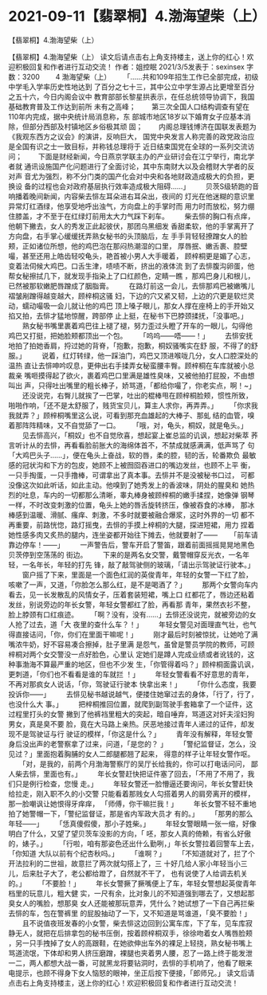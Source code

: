 # 2021-09-11【翡翠桐】4.渤海望柴（上）



【翡翠桐】4.渤海望柴（上）



【翡翠桐】4.渤海望柴（上）
 读文后请点击右上角支持楼主，送上你的红心！欢迎积极回复和作者进行互动交流！
 作者：姐控眠 2021/3/5发表于：sexinsex 字数：3200
 　　4 渤海望柴（上）
 　　「……共和109年招生工作已全部完成，初级中学毛入学率历史性地达到 了百分之七十三，其中公立中学生源占比更增至百分之五十六，今日内阁会议中 教育部部长黎星拱表示，在任总统领导协调下，我国基础教育普及工作达到前所 未有之高峰；
 　　第三次全国人口结构调查有望在110年内完成，据中央统计局消息称，东 部城市地区18岁以下婚育女子应基本消除，但部分西部及村镇地区乡俗极其顽 固；
 　　内阁总理钱博济在国联发表题为《我观东西方之议会》的演讲，反响巨大， 国党中央发言人称完善的政党政治应是全国有识之士一致目标，并称钱总理将于 近日结束国党在全球的一系列交流访问；
 　　下面是财经新闻，今日燕京学联主办的产业研讨会在江宁举行，南北学者就 通讯设施国产化问题进行了全面讨论，其中东南财大以及会稽财大学者的反对声 音尤为强烈，称不分门类的国产化会对中央和各地财政造成极大的负担，更换设 备的过程也会对政府基层执行效率造成极大阻碍……」
 　　贝茨S级轿跑的音响播着晚间新闻，内容柴去悱左耳朵进右耳朵出，夜间的 灯光在他迷糊的意识里异常灯红酒绿，他享受地呼出浊气，方向盘上的手掌时而 用力时而放松，努力绷住膝盖，才不至于在红绿灯前用太大力气踩下刹车。
 　　柴去悱的胸口有点痒，他朝下撇去，女人的秀发正此起彼伏，那团乌黑细发 香甜柔软，他的手掌离开了方向盘，右手掌心缓缓抚弄熟女秘书的头顶脑后，左 手手背轻轻撩蹭女人的脸颊，正如诸位所想，他的鸡巴泡在那闷热潮湿的口里， 厚唇抿、嫩舌裹、腔壁嘬，甚至还用上皓齿轻咬龟头，艳首被小男人大手暖着， 顾梓桐更是媚了心志，变着法伺候大鸡巴。口舌生津，啧啧不断，挤出的液体流 到了去悱腹沟卵蛋，他帮女秘擦拭几下，就发现手指染上了口红颜色，定睛一瞧 ，那鸡巴身儿和根儿，已然被那软嫩肥唇蹭成了胭脂膏。
 　　在路灯前这一会儿，去悱那鸡巴被嫩嘴儿褶皱剐蹭得越变越大，顾梓桐这骚 妇，下边的穴又紧又韧，上边的穴更是软烂灵动，蠕动嘬吸一会儿就让他的鸡巴 顶上嗓子眼儿，那女人撑在座椅上的手开始又掐又拍，去悱才猛地惊醒，跨部停 止上挺，在秘书下巴脖颈揉抚，「没事吧。」
 　　熟女秘书嘴里裹着鸡巴往上褪了褪，努力歪过头瞪了开车的一眼儿，勾得他 鸡巴又打挺，把她脸颊都顶出一个包。
 　　「呜呜——唔——！」
 　　去悱安抚地拍了拍她香肩，捋过她的背脊，「抱歉，抱歉，桐奴骚嘴实在舒 服，不得了的舒服。」
 　　说着，红灯转绿，他一踩油门，鸡巴又顶进喉咙几分，女人口腔深处的温热 直让去悱呻吟叹息，更伸出右手揉弄女秘蛮腰丰臀。顾梓桐在车库就被小总裁亲 嘴咂摸得起了欲火，裹着鸡巴口里满是雄性臭味，又被他拍打屁股，不由想叫出 声，只得吐出嘴里的粗长棒子，娇骂道，「都给你嘬了，你老实点，啊！~」
 　　还没说完，右臀儿就挨了一巴掌，吐出的棍棒甩在顾梓桐脸颊，惯性所致， 啪啪作响，「还不是太舒服了，贱货宝贝儿，算主人求你，再弄弄。」
 　　「你求我我就弄？」顾梓桐嘴里这么说，可看到那充血雄起的大棒子、那虬 结的血管，嗅着那阵阵精味，又不自觉舔了一口。
 　　「哦，对，龟头，桐奴，就是龟头。」
 　　见去悱高兴，「桐奴」也不自觉欣喜，想起宴上崔总监的讥讽，想起对柴萃 荞言听计从的去悱，再看看脸前胀大的海绵体首不，不禁成就感满满，低声骂了 句「大鸡巴头子……」，便在龟头上奋战，软的唇，柔的腔，韧的舌，轮番欺负 最敏感的冠状沟和下方的包皮，她顾不上被囫囵吞进口的嘴边发丝，也顾不上平 衡，一只手掏蛋，一只手撸棒，可谓拿出了真本事。去悱并不是没被秘书口过， 可都没像这次如此听话，如此主动。他嗅到了她秀发上的香波味，阴处的腥臭和 她热烈的吐息，车内的一切都那么清晰，睾丸棒身被顾梓桐的嫩手揉捏，她像弹 钢琴一样，不时改变刺激的位置，龟头上她的唇舌旋转挤压，像被吞食的冰棒， 那冰棒感到温暖、滑腻、瘙痒、刺激，不多时就要被融合爆浆，这时外界的一切 都不再重要，前路恍惚，路灯摇曳，去悱的手摸上梓桐的大腿，探进短裙，用力 捏着她性感多肉又炙热的腿内，连坐姿都开始往下摊去，他就要射了——
 　　「前车请靠边停车！——」
 　　一声警告后，警车开启了警笛，跟着前面摇摇晃晃地黑色贝茨停到空荡荡的 街边。
 　　下来的是两名女交警，戴警帽穿反光衣，一名年轻，一名年长，年轻的打先 锋，敲了敲驾驶侧的玻璃，「请出示驾驶证行驶本。」
 　　窗户摇了下来，里面是一个面色红润的英俊青年，年轻的女警一下红了脸， 咳嗽了一声，又道，「你脸怎么那么红，是不是喝酒了？」
 　　那两个女警向车内看去，见一长发散乱的风情女子，压着套装短裙，嘴上口 红都花了，唇边还粘着发丝，别说旁边的年长女警，年轻女警都红了脸，再看那 青年，果然衣衫不整，脸上脖颈有口红痕迹。
 　　「啊？没有，没有……」去悱还没说完，就被旁边的女人抢了过去，道「大 夜里的查什么车？！」
 　　年轻女警见对面理直气壮，也气得直接诘问，「你，你们在里面干嘛呢！」
 　　刚才最后时刻被惊扰，让她呛了满嘴浓牛奶，好不容易凑合擦掉，肚子里满 是怨气，虽曾是警员学院的教师，可顾梓桐对两个女交警没一点好脸色，心里认 定她们是蹲人完成业绩或者讹钱的，这种事渤海不算最严重的地区，但也不少发 生，「你管得着吗？」顾梓桐面露讥讽，更刺道，「你们也不看看是谁的车就拦 ！」
 　　年轻女警看看不好意思的青年，不再对那疯女人说话，「你，驾驶证行驶本 快拿出来！」
 　　「你什么态度，我要投诉你——」
 　　去悱见秘书越说越气，便搂住她窜过去的身体，「行了，行了，也没什么大 事。」
 　　把梓桐推回位置，就爬到副驾驶手套箱拿了一个证件，这过程里打头的女警 撇到了他裤裆里粗大的突起，暗自唾弃，骂道这对奸夫淫妇狗男女，真是臭不要 脸，竟在大马路上亲热。厌恶地接过青年人递过的证件，却发现不是驾驶证与行 驶证的模样，「你这是什么？」
 　　青年没有解释，年轻女警身后没出声的老警察拿了过来，问道，「是您的？ 」
 　　「警纪监督证，怎么，没见过？」里面抱着胸脯的女人二郎腿都翘了起来， 得意的样子让年轻女警作呕。
 　　「对，是我的，前两个月渤海警察厅的吴厅长给我的，你可以打电话问问， 鄙人柴去悱，里面也有。」
 　　年长女警赶快把证件塞了回去，「不用了不用了，我们只是例行检查，您慢 走。」
 　　年轻女警还一脸懵逼还要询问，年长女警赶快给拉走，刚入职不久的小交警 只能看着那贱女人勾搭着男人的肩旁离开的模样，那一脸嘲讽让她恨得牙痒痒， 「师傅，你干嘛拦我！」
 　　年长女警不轻不重地拍了她警帽一下，「警纪监督证，那是省内军政大员才 有的。」
 　　「那男的那么年轻——」
 　　「恁真傻假傻，那小子姓柴。」
 　　年轻女警眼睛一张一缩，好像明白了什么，又望了望贝茨车没影的方向，「 呸，那女人真的倚赖，有省么好傲的，婊子。」
 　　「行啦，咱有那姿色还出什么勤咧，」年长女警拉着回警车上去，「你知道 大队以前有个纪杏秋吗。」
 　　「谁啊？」
 　　「不知道就对了，拦了个开法拉利的二世祖，故意拦了两次就勾搭上了，三 十好几给人家小年轻当小三儿，后来肚子大了，老公都给蹬了，自然就不干了， 也有说使了人给调去机关的。」
 　　「不要脸！」
 　　年长女警撅了撅嘴便上了车，年轻女警想起英俊青年档里的玩意儿，粗大健 实，一尺有余，比对象儿的不知道强到哪去了，又想起那臭女人的嘴脸，想那臭 女人还能被那玩意弄，凭什么？她试想了一下自己再拦柴去悱的车，包在警裤里 的屁股抽动了一下，又不知道是骂谁道，「臭不要脸！」
 　　且不说值夜班发春的小女警，柴去悱这边回到公寓车库，下了车，见车库寂 静无人，就把在后排拿包的秘书压倒，按着顾梓桐双手，徐徐吻着女人嘴唇脸颊 ，另一只手拽掉了女人的高跟鞋，在她欲伸出车外的裸足上轻挠，熟女秘书嘴上 骂道流氓，下体却和男人挤压磨蹭，裸腿也夹着男人腰，忍了一路上终于能发泄 一二，两人都想大战一番，可就黑龙将要钻洞时，去悱的手机响了，他看了眼来 电提示，也顾不得身下女人恼怒的眼神，坐正后按下便接，「郎师兄。」 读文后请点击右上角支持楼主，送上你的红心！欢迎积极回复和作者进行互动交流！



